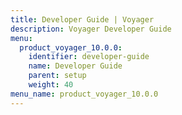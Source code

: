 ```yaml
---
title: Developer Guide | Voyager
description: Voyager Developer Guide
menu:
  product_voyager_10.0.0:
    identifier: developer-guide
    name: Developer Guide
    parent: setup
    weight: 40
menu_name: product_voyager_10.0.0
---
```


